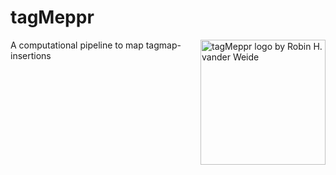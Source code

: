 # tagMeppr

<img src="https://github.com/robinweide/tagmeppr/raw/master/logo/tagMeppr.png" width="200" align="right"
     title="tagMeppr logo by Robin H. vander Weide">

A computational pipeline to map tagmap-insertions



